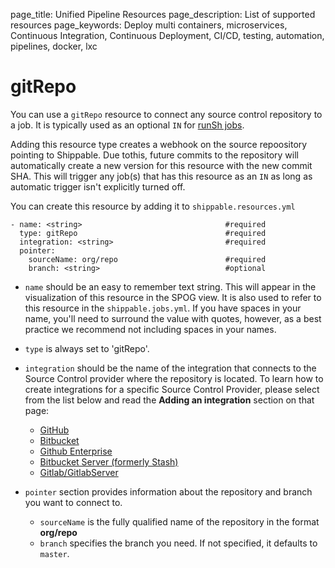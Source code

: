 page_title: Unified Pipeline Resources
page_description: List of supported resources
page_keywords: Deploy multi containers, microservices, Continuous Integration, Continuous Deployment, CI/CD, testing, automation, pipelines, docker, lxc

# gitRepo

You can use a `gitRepo` resource to connect any source control repository to a job. It is typically used as an optional `IN` for [runSh jobs](../jobs/runSh/).

Adding this resource type creates a webhook on the source repoository pointing to Shippable. Due tothis, future commits to the repository will automatically create a new version for this resource with the new commit SHA. This will trigger any job(s) that has this resource as an `IN` as long as automatic trigger isn't explicitly turned off.

You can create this resource by adding it to `shippable.resources.yml`
```
- name: <string>                            	#required
  type: gitRepo                             	#required
  integration: <string>                     	#required
  pointer:
    sourceName: org/repo                  		#required
    branch: <string>                          	#optional
```

* `name` should be an easy to remember text string. This will appear in the visualization of this resource in the SPOG view. It is also used to refer to this resource in the `shippable.jobs.yml`.  If you have spaces in your name, you'll need to surround the value with quotes, however, as a best practice we recommend not including spaces in your names.

* `type` is always set to 'gitRepo'.

* `integration` should be the name of the integration that connects to the Source Control provider where the repository is located. To learn how to create integrations for a specific Source Control Provider, please select from the list below and read the **Adding an integration** section on that page:

	- [GitHub](../../integrations/scm/github/)
	- [Bitbucket](../../integrations/scm/bitbucket/)
	- [Github Enterprise](../../integrations/scm/githubEnterprise/)
	- [Bitbucket Server (formerly Stash)](../../integrations/scm/bitbucketServer/)
	- [Gitlab/GitlabServer](../../integrations/scm/gitlab/)

* `pointer` section provides information about the repository and branch you want to connect to.
	* `sourceName` is the fully qualified name of the repository in the format **org/repo**
	* `branch` specifies the branch you need. If not specified, it defaults to `master`.
